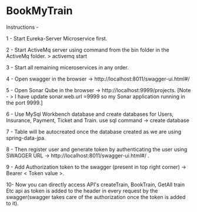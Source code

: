 # BookMyTrain

Instructions -

1 - Start Eureka-Server Microservice first.

2 - Start ActiveMq server using command from the bin folder in the ActiveMq folder. > activemq start

3 - Start all remaining miceroservices in any order.

4 - Open swagger in the browser -> http://localhost:8011/swagger-ui.html#/

5 - Open Sonar Qube in the browser -> http://localhost:9999/projects. [Note - > I have update sonar.web.url =9999 so my Sonar application running in the port 9999.]

6 - Use MySql Workbench database and create databases for Users, Insurance, Payment, Ticket and Train.
          use sql command -> create database <database name>

7 - Table will be autocreated once the database created as we are using spring-data-jpa.

8 - Then register user and generate token by authenticating the user using SWAGGER URL -> http://localhost:8011/swagger-ui.html#/ .

9 - Add Authorization token to the swagger (present in top right corner) -> Bearer < Token value >.

10- Now you can directly access API's createTrain, BookTrain, GetAll train Etc api as token is added to the header in every request by the swagger(swagger takes care
    of the authorization once the token is added to it).
